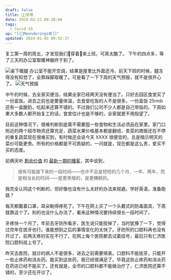 ```yaml
---
draft: false
title: 🏥🦷牙疼
date: 2020-02-21 08:28:04
tags:
  - Covid-19
up: "[[🙊Meanderings🕸️]]"
updated: 2024-01-05 09:52:37
---
```


复工第一周的周五，才发现我们🥴穿着👘来上班，可真太酷了。
下午的四点多，等了三天的办公室取暖神器终于到了。
<!-- more -->
![桌下暖腿](https://txx-1257178398.cos.ap-shanghai.myqcloud.com/uPic/mcdWUs.jpg)
办公室不能开空调，结果是屋里比外面还冷，前天下班的时候，腿冻得没有知觉了，全靠跺脚取暖了。可是看了一下下周的天气预报，就不是很开心了。
![天气预报](https://txx-1257178398.cos.ap-shanghai.myqcloud.com/uPic/屏幕快照%202020-02-21%20下午4.54.09.png)

中午的时候，去全家买便当，结果全家已经两天没有便当了。只好去园区食堂买了一份盒饭。进去之前也是要量体温，去食堂吃饭的人不是很多，一份盒饭 25rmb 还有一盒酸奶，吃起来还算不错的。不过我们公司不少人都是自己带饭的。下周如果大多数人都开始复工的话，食堂估计也是不够的，全家就更不用指望了。

目前这种情况下，很难判断到底需不需要囤一些食物和生活必须品在家里。家门口附近的两个超市物资还算充足，蔬菜水果价格基本都是翻倍，卖菜的商贩还在不停的重复蔬菜现在很难买到，有时候还会说今天 XXXX 很便宜的，总是暗示明天的菜价可能更贵。所有的价格都是不可质疑的，一问就是，现在都是这么贵，爱买不买的态度。

前俩天听 [剩余价值](https://www.surplusvalue.club/) 的 [最新一期的播客](https://www.surplusvalue.club/articles/luoxin)，其中说到，

> 很有可能接下来的一段时间——也许不会是短短的几个月、一年、两年，而是相当长的时间——是更黑暗的，是更糟糕的。

我完全认同这个判断的，但好像也没有什么太好的办法来规避。学好英语，准备跑路？

每天都戴着口罩，耳朵勒得疼死了。下午在网上买了一个头戴式的防毒面具，下周就靠这个了。别的也没什么办法了，看来这种情况要持续很长一段时间了。

牙疼快一个月了，年前去牙防所看牙，医生说只能拔掉了，当时犹豫了一下，觉得过完年在拔牙也行。谁能想到之后的事情变化的太快了。牙防所的口腔科再也没有开过了，前两天疼的实在不行了，在网上每个医院都去试着挂号，最后只有仁济医院口腔科挂上号了。

昨天去医院，就诊的病人不是很多，进去之前需要填表。口腔科不能拔牙，只能开一些止疼药和消炎药。能买到这些药，我已经很满足了。毕竟这些止疼药和消炎药在药店已经不能买了。还有就是，全市的口腔科都不能做治疗了，仁济医院还算不错的，至少还在开诊了。

